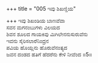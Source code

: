 +++
title = "005 ಇವು ಶಿಖಣ್ಡಿಯ"

+++
ಇವು ಶಿಖಂಡಿಯ ಬಾಣವೆವಾ  
ಸವನ ಮಗನಂಬುಗಳು ವಿಲಯದ  
ಶಿವನ ಶೂಲದ ಗಾಯಕಿವು ಮಿಗಿಲೇನನುಸುರುವೆನು  
ಇವನು ಸೈರಿಸಲಾರೆನಿಂದ್ರನ  
ಪವಿಯ ಹೊಯ್ಲನು ಹೊರುವೆನಂತ್ಯದ  
ಜವನ ದಂಡದ ಹತಿಗೆ ಹೆದರೆನು ಕೇಳಿ ನೀವೆಂದ      ॥5॥